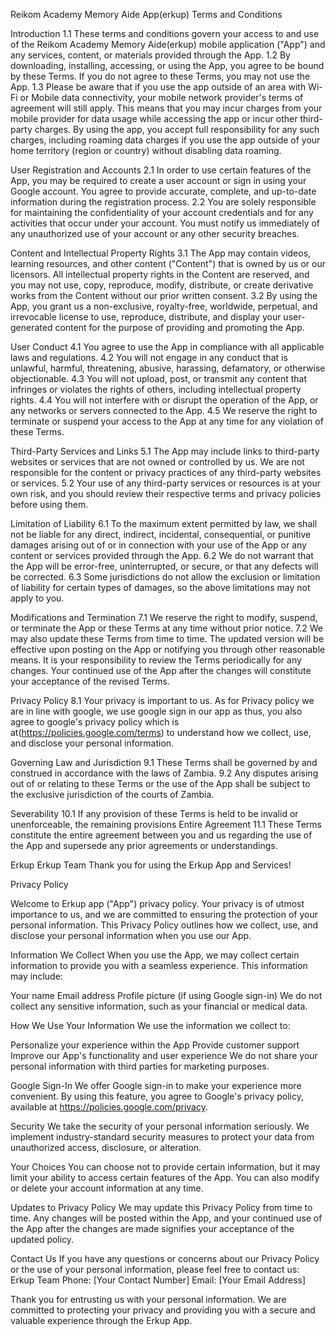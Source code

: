 
Reikom Academy Memory Aide App(erkup) Terms and Conditions

Introduction
1.1 These terms and conditions govern your access to and use of the Reikom Academy Memory Aide(erkup) mobile application ("App") and any services, content, or materials provided through the App.
1.2 By downloading, installing, accessing, or using the App, you agree to be bound by these Terms. If you do not agree to these Terms, you may not use the App.
1.3 Please be aware that if you use the app outside of an area with Wi-Fi or Mobile data connectivity, your mobile network provider's terms of agreement will still apply. This means that you may incur charges from your mobile provider for data usage while accessing the app or incur other third-party charges. By using the app, you accept full responsibility for any such charges, including roaming data charges if you use the app outside of your home territory (region or country) without disabling data roaming.

User Registration and Accounts
2.1 In order to use certain features of the App, you may be required to create a user account or sign in using your Google account. You agree to provide accurate, complete, and up-to-date information during the registration process.
2.2 You are solely responsible for maintaining the confidentiality of your account credentials and for any activities that occur under your account. You must notify us immediately of any unauthorized use of your account or any other security breaches.

Content and Intellectual Property Rights
3.1 The App may contain videos, learning resources, and other content ("Content") that is owned by us or our licensors. All intellectual property rights in the Content are reserved, and you may not use, copy, reproduce, modify, distribute, or create derivative works from the Content without our prior written consent.
3.2 By using the App, you grant us a non-exclusive, royalty-free, worldwide, perpetual, and irrevocable license to use, reproduce, distribute, and display your user-generated content for the purpose of providing and promoting the App.

User Conduct
4.1 You agree to use the App in compliance with all applicable laws and regulations.
4.2 You will not engage in any conduct that is unlawful, harmful, threatening, abusive, harassing, defamatory, or otherwise objectionable.
4.3 You will not upload, post, or transmit any content that infringes or violates the rights of others, including intellectual property rights.
4.4 You will not interfere with or disrupt the operation of the App, or any networks or servers connected to the App.
4.5 We reserve the right to terminate or suspend your access to the App at any time for any violation of these Terms.

Third-Party Services and Links
5.1 The App may include links to third-party websites or services that are not owned or controlled by us. We are not responsible for the content or privacy practices of any third-party websites or services.
5.2 Your use of any third-party services or resources is at your own risk, and you should review their respective terms and privacy policies before using them.

Limitation of Liability
6.1 To the maximum extent permitted by law, we shall not be liable for any direct, indirect, incidental, consequential, or punitive damages arising out of or in connection with your use of the App or any content or services provided through the App.
6.2 We do not warrant that the App will be error-free, uninterrupted, or secure, or that any defects will be corrected.
6.3 Some jurisdictions do not allow the exclusion or limitation of liability for certain types of damages, so the above limitations may not apply to you.

Modifications and Termination
7.1 We reserve the right to modify, suspend, or terminate the App or these Terms at any time without prior notice.
7.2 We may also update these Terms from time to time. The updated version will be effective upon posting on the App or notifying you through other reasonable means. It is your responsibility to review the Terms periodically for any changes. Your continued use of the App after the changes will constitute your acceptance of the revised Terms.

Privacy Policy
8.1 Your privacy is important to us. As for Privacy policy we are in line with google, we use google sign in our app as thus, you also agree to google's privacy policy which is at(https://policies.google.com/terms) to understand how we collect, use, and disclose your personal information.

Governing Law and Jurisdiction
9.1 These Terms shall be governed by and construed in accordance with the laws of Zambia.
9.2 Any disputes arising out of or relating to these Terms or the use of the App shall be subject to the exclusive jurisdiction of the courts of Zambia.

Severability
10.1 If any provision of these Terms is held to be invalid or unenforceable, the remaining provisions
Entire Agreement
11.1 These Terms constitute the entire agreement between you and us regarding the use of the App and supersede any prior agreements or understandings.

Erkup
Erkup Team
Thank you for using the Erkup App and Services!

Privacy Policy

Welcome to Erkup app ("App") privacy policy. Your privacy is of utmost importance to us, and we are committed to ensuring the protection of your personal information. This Privacy Policy outlines how we collect, use, and disclose your personal information when you use our App.

Information We Collect
When you use the App, we may collect certain information to provide you with a seamless experience. This information may include:

Your name
Email address
Profile picture (if using Google sign-in)
We do not collect any sensitive information, such as your financial or medical data.

How We Use Your Information
We use the information we collect to:

Personalize your experience within the App
Provide customer support
Improve our App's functionality and user experience
We do not share your personal information with third parties for marketing purposes.

Google Sign-In
We offer Google sign-in to make your experience more convenient. By using this feature, you agree to Google's privacy policy, available at https://policies.google.com/privacy.

Security
We take the security of your personal information seriously. We implement industry-standard security measures to protect your data from unauthorized access, disclosure, or alteration.

Your Choices
You can choose not to provide certain information, but it may limit your ability to access certain features of the App. You can also modify or delete your account information at any time.

Updates to Privacy Policy
We may update this Privacy Policy from time to time. Any changes will be posted within the App, and your continued use of the App after the changes are made signifies your acceptance of the updated policy.

Contact Us
If you have any questions or concerns about our Privacy Policy or the use of your personal information, please feel free to contact us:
Erkup Team
Phone: [Your Contact Number]
Email: [Your Email Address]

Thank you for entrusting us with your personal information. We are committed to protecting your privacy and providing you with a secure and valuable experience through the Erkup App.

